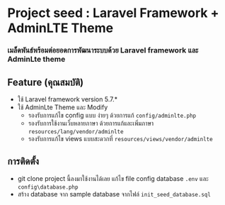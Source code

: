 # Project seed : Laravel Framework + AdminLTE Theme
### เมล็ดพันธ์พร้อมต่อยอดการพัฒนาระบบด้วย  Laravel framework และ AdminLte theme

## Feature (คุณสมบัติ)
- ใช้ Laravel framework version 5.7.*
- ใช้ AdminLte Theme และ Modify
    - รองรับการแก้ไข config แบบ ง่ายๆ ด้วยการแก้ ```config/adminlte.php```
    - รองรับการใช้งานเว็๋บหลายภาษา ด้วยการแก้และเพิ่มภาษา ```resources/lang/vendor/adminlte```
    - รองรับการแก้ไข views แบบสะดวกที่ ```resources/views/vendor/adminlte```

## การติดตั้ง
- git clone project นี้ลงมาใช้งานได้เลย แก้ไข file config database ```.env``` และ ```config\database.php```
- สร้าง database จาก sample database จากไฟล์ ```init_seed_database.sql```